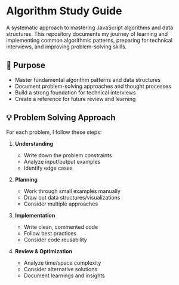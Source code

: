 # Algorithm Study Guide

A systematic approach to mastering JavaScript algorithms and data structures. This repository documents my journey of learning and implementing common algorithmic patterns, preparing for technical interviews, and improving problem-solving skills.

## 🎯 Purpose

- Master fundamental algorithm patterns and data structures
- Document problem-solving approaches and thought processes
- Build a strong foundation for technical interviews
- Create a reference for future review and learning

## 💡 Problem Solving Approach

For each problem, I follow these steps:

1. **Understanding**
   - Write down the problem constraints
   - Analyze input/output examples
   - Identify edge cases

2. **Planning**
   - Work through small examples manually
   - Draw out data structures/visualizations
   - Consider multiple approaches

3. **Implementation**
   - Write clean, commented code
   - Follow best practices
   - Consider code reusability

4. **Review & Optimization**
   - Analyze time/space complexity
   - Consider alternative solutions
   - Document learnings and insights